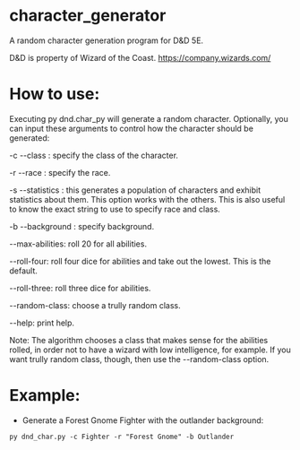 # character_generator
A random character generation program for D&amp;D 5E.

D&D is property of Wizard of the Coast. https://company.wizards.com/

# How to use:

Executing py dnd.char_py will generate a random character.
Optionally, you can input these arguments to control how the character should
be generated:

-c --class <class>: specify the class of the character.

-r --race <race>: specify the race.

-s --statistics <population>: this generates a population of characters and exhibit statistics about them. This option works with the others. This is also useful to know the exact string to use to specify race and class.

-b --background <bg>: specify background.

--max-abilities: roll 20 for all abilities.

--roll-four: roll four dice for abilities and take out the lowest. This is the default.

--roll-three: roll three dice for abilities.

--random-class: choose a trully random class.

--help: print help.

Note: The algorithm chooses a class that makes sense for the abilities rolled,
in order not to have a wizard with low intelligence, for example.  If you want
trully random class, though, then use the --random-class option.


# Example:

- Generate a Forest Gnome Fighter with the outlander background:
```
py dnd_char.py -c Fighter -r "Forest Gnome" -b Outlander
```
